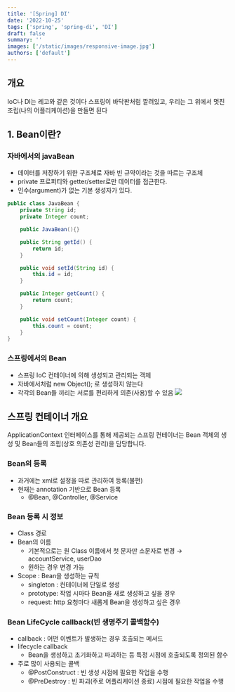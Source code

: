 ```yaml
---
title: '[Spring] DI'
date: '2022-10-25'
tags: ['spring', 'spring-di', 'DI']
draft: false
summary: ''
images: ['/static/images/responsive-image.jpg']
authors: ['default']
---
```


## 개요

  IoC나 DI는 레고와 같은 것이다
  스프링이 바닥판처럼 깔려있고, 우리는 그 위에서 멋진 조립(나의 어플리케이션)을 만들면 된다

## 1. Bean이란?

### 자바에서의 javaBean

- 데이터를 저장하기 위한 구조체로 자바 빈 규약이라는 것을 따르는 구조체
- private 프로퍼티와 getter/setter로만 데이터를 접근한다.
- 인수(argument)가 없는 기본 생성자가 있다.

```java
public class JavaBean {
	private String id;
	private Integer count;

	public JavaBean(){}

	public String getId() {
		return id;
	}

	public void setId(String id) {
		this.id = id;
	}

	public Integer getCount() {
		return count;
	}

	public void setCount(Integer count) {
		this.count = count;
	}
}
```
 
### 스프링에서의 Bean

- 스프링 IoC 컨테이너에 의해 생성되고 관리되는 객체
- 자바에서처럼 new Object(); 로 생성하지 않는다
- 각각의 Bean들 끼리는 서로를 편리하게 의존(사용)할 수 있음
  ![](https://productive-pullover-f3e.notion.site/image/https%3A%2F%2Fs3-us-west-2.amazonaws.com%2Fsecure.notion-static.com%2Fce2adaf9-5924-49bd-bca1-300499544985%2FUntitled.png?table=block&id=82b63378-aa71-4563-8ac2-fee502d36e7d&spaceId=2e6840d5-3d9a-4cb2-810d-7d12a445f0f8&width=1420&userId=&cache=v2)

## 스프링 컨테이너 개요

ApplicationContext 인터페이스를 통해 제공되는 스프링 컨테이너는 Bean 객체의 생성 및 Bean들의 조립(상호 의존성 관리)을 담당합니다.

### Bean의 등록

- 과거에는 xml로 설정을 따로 관리하여 등록(불편)
- 현재는 annotation 기반으로 Bean 등록
  - @Bean, @Controller, @Service

### Bean 등록 시 정보

- Class 경로
- Bean의 이름
  - 기본적으로는 원 Class 이름에서 첫 문자만 소문자로 변경 → accountService, userDao
  - 원하는 경우 변경 가능
- Scope : Bean을 생성하는 규칙
  - singleton : 컨테이너에 단일로 생성
  - prototype: 작업 시마다 Bean을 새로 생성하고 싶을 경우
  - request: http 요청마다 새롭게 Bean을 생성하고 싶은 경우

### Bean LifeCycle callback(빈 생명주기 콜백함수)

- callback : 어떤 이벤트가 발생하는 경우 호출되는 메서드
- lifecycle callback
  - Bean을 생성하고 초기화하고 파괴하는 등 특정 시점에 호출되도록 정의된 함수
- 주로 많이 사용되는 콜백
  - @PostConstruct : 빈 생성 시점에 필요한 작업을 수행
  - @PreDestroy : 빈 파괴(주로 어플리케이션 종료) 시점에 필요한 작업을 수행
